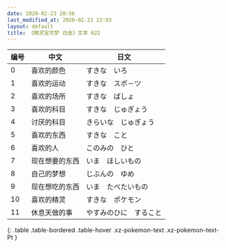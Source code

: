 ```yaml
---
date: 2020-02-23 20:56
last_modified_at: 2020-02-23 22:03
layout: default
title: 《精灵宝可梦 白金》文本 622
---
```

| 编号 | 中文 | 日文 |
| ---- | ---- | ---- |
| 0 | 喜欢的颜色 | すきな　いろ |
| 1 | 喜欢的运动 | すきな　スポ－ツ |
| 2 | 喜欢的场所 | すきな　ばしょ |
| 3 | 喜欢的科目 | すきな　じゅぎょう |
| 4 | 讨厌的科目 | きらいな　じゅぎょう |
| 5 | 喜欢的东西 | すきな　こと |
| 6 | 喜欢的人 | このみの　ひと |
| 7 | 现在想要的东西 | いま　ほしいもの |
| 8 | 自己的梦想 | じぶんの　ゆめ |
| 9 | 现在想吃的东西 | いま　たべたいもの |
| 10 | 喜欢的精灵 | すきな　ポケモン |
| 11 | 休息天做的事 | やすみのひに　すること |
{: .table .table-bordered .table-hover .xz-pokemon-text .xz-pokemon-text-Pt }